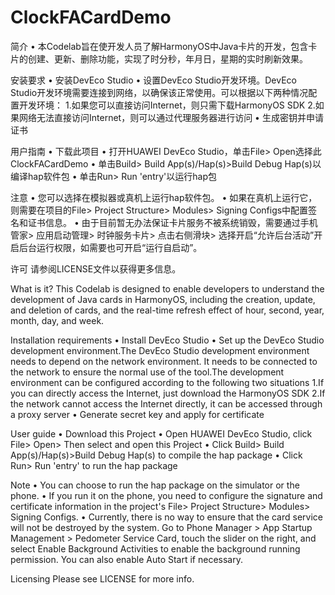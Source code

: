 # ClockFACardDemo
简介 
• 本Codelab旨在使开发人员了解HarmonyOS中Java卡片的开发，包含卡片的创建、更新、删除功能，实现了时分秒，年月日，星期的实时刷新效果。

安装要求
• 安装DevEco Studio
• 设置DevEco Studio开发环境。DevEco Studio开发环境需要连接到网络，以确保该正常使用。可以根据以下两种情况配置开发环境：
	1.如果您可以直接访问Internet，则只需下载HarmonyOS SDK
	2.如果网络无法直接访问Internet，则可以通过代理服务器进行访问
• 生成密钥并申请证书

用户指南
• 下载此项目
• 打开HUAWEI DevEco Studio，单击File> Open选择此ClockFACardDemo
• 单击Build> Build App(s)/Hap(s)>Build Debug Hap(s)以编译hap软件包
• 单击Run> Run 'entry'以运行hap包

注意
• 您可以选择在模拟器或真机上运行hap软件包。
• 如果在真机上运行它，则需要在项目的File> Project Structure> Modules> Signing Configs中配置签名和证书信息。
• 由于目前暂无办法保证卡片服务不被系统销毁，需要通过手机管家> 应用启动管理> 时钟服务卡片> 点击右侧滑块> 选择开启“允许后台活动”开启后台运行权限，如需要也可开启“运行自启动”。

许可
请参阅LICENSE文件以获得更多信息。

What is it?
This Codelab is designed to enable developers to understand the development of Java cards in HarmonyOS, including the creation, update, and deletion of cards, and the real-time refresh effect of hour, second, year, month, day, and week.

Installation requirements
• Install DevEco Studio
• Set up the DevEco Studio development environment.The DevEco Studio development environment needs to depend on the network environment. It needs to be connected to the network to ensure the normal use of the tool.The development environment can be configured according to the following two situations
	1.If you can directly access the Internet, just download the HarmonyOS SDK
	2.If the network cannot access the Internet directly, it can be accessed through a proxy server
• Generate secret key and apply for certificate

User guide
• Download this Project
• Open HUAWEI DevEco Studio, click File> Open> Then select and open this Project
• Click Build> Build App(s)/Hap(s)>Build Debug Hap(s) to compile the hap package
• Click Run> Run 'entry' to run the hap package

Note
• You can choose to run the hap package on the simulator or the phone.
• If you run it on the phone, you need to configure the signature and certificate information in the project's File> Project Structure> Modules> Signing Configs.
• Currently, there is no way to ensure that the card service will not be destroyed by the system. Go to Phone Manager > App Startup Management > Pedometer Service Card, touch the slider on the right, and select Enable Background Activities to enable the background running permission. You can also enable Auto Start if necessary.

Licensing
Please see LICENSE for more info.

